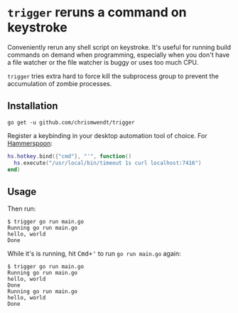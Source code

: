 # `trigger` reruns a command on keystroke

Conveniently rerun any shell script on keystroke. It's useful for running build commands on demand when programming, especially when you don't have a file watcher or the file watcher is buggy or uses too much CPU.

`trigger` tries extra hard to force kill the subprocess group to prevent the accumulation of zombie processes.

## Installation

```
go get -u github.com/chrismwendt/trigger
```

Register a keybinding in your desktop automation tool of choice. For [Hammerspoon](https://www.hammerspoon.org/):

```lua
hs.hotkey.bind({"cmd"}, "'", function()
  hs.execute("/usr/local/bin/timeout 1s curl localhost:7416")
end)
```

## Usage

Then run:

```
$ trigger go run main.go
Running go run main.go
hello, world
Done
```

While it's is running, hit <kbd>Cmd+'</kbd> to run `go run main.go` again:

```
$ trigger go run main.go
Running go run main.go
hello, world
Done
Running go run main.go
hello, world
Done
```
